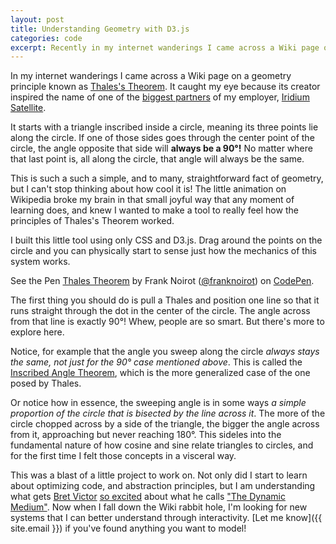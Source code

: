 ```yaml
---
layout: post
title: Understanding Geometry with D3.js
categories: code
excerpt: Recently in my internet wanderings I came across a Wiki page on a geometry principle known as Thales's Theorem.
---
```


In my internet wanderings I came across a Wiki page on a geometry principle known as [Thales's Theorem](https://en.wikipedia.org/wiki/Thales%27s_theorem). It caught my eye because its creator inspired the name of one of the [biggest partners](https://www.thalesgroup.com/en) of my employer, [Iridium Satellite](https://iridium.com).

It starts with a triangle inscribed inside a circle, meaning its three points lie along the circle. If one of those sides goes through the center point of the circle, the angle opposite that side will __always be a 90&deg;!__ No matter where that last point is, all along the circle, that angle will always be the same.

This is such a such a simple, and to many, straightforward fact of geometry, but I can't stop thinking about how cool it is! The little animation on Wikipedia broke my brain in that small joyful way that any moment of learning does, and knew I wanted to make a tool to really feel how the principles of Thales's Theorem worked.

I built this little tool using only CSS and D3.js. Drag around the points on the circle and you can physically start to sense just how the mechanics of this system works.

<p data-height="600" data-theme-id="0" data-slug-hash="BqxzRv" data-default-tab="result" data-user="franknoirot" data-pen-title="Thales Theorem" class="codepen">See the Pen <a href="https://codepen.io/franknoirot/pen/BqxzRv/">Thales Theorem</a> by Frank Noirot (<a href="https://codepen.io/franknoirot">@franknoirot</a>) on <a href="https://codepen.io">CodePen</a>.</p>
<script async src="https://static.codepen.io/assets/embed/ei.js"></script>

The first thing you should do is pull a Thales and position one line so that it runs straight through the dot in the center of the circle. The angle across from that line is exactly 90&deg;! Whew, people are so smart. But there's more to explore here.

Notice, for example that the angle you sweep along the circle _always stays the same, not just for the 90&deg; case mentioned above_. This is called the [Inscribed Angle Theorem](https://en.wikipedia.org/wiki/Inscribed_angle_theorem), which is the more generalized case of the one posed by Thales.

Or notice how in essence, the sweeping angle is in some ways _a simple proportion of the circle that is bisected by the line across it_. The more of the circle chopped across by a side of the triangle, the bigger the angle across from it, approaching but never reaching 180&deg;. This sideles into the fundamental nature of how cosine and sine relate triangles to circles, and for the first time I felt those concepts in a visceral way.

This was a blast of a little project to work on. Not only did I start to learn about optimizing code, and abstraction principles, but I am understanding what gets [Bret Victor](http://worrydream.com/LadderOfAbstraction/) [so excited](https://dynamicland.org/) about what he calls ["The Dynamic Medium"](http://worrydream.com/#!/MediaForThinkingTheUnthinkable). Now when I fall down the Wiki rabbit hole, I'm looking for new systems that I can better understand through interactivity. [Let me know]({{ site.email }}) if you've found anything you want to model!
